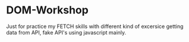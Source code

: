 # DOM-Workshop
Just for practice my FETCH skills with different kind of excersice getting data from API, fake API's using javascript mainly.
